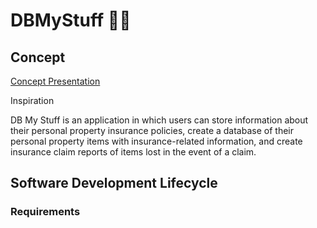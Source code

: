 # DBMyStuff 	:woman_technologist:

## Concept

[Concept Presentation](https://prezi.com/view/boyYX2lCzWfMdtXd0eJE/)

Inspiration

DB My Stuff is an application in which users can store information about their personal property insurance policies, create a database of their personal property items with insurance-related information, and create insurance claim reports of items lost in the event of a claim.

## Software Development Lifecycle

### Requirements

